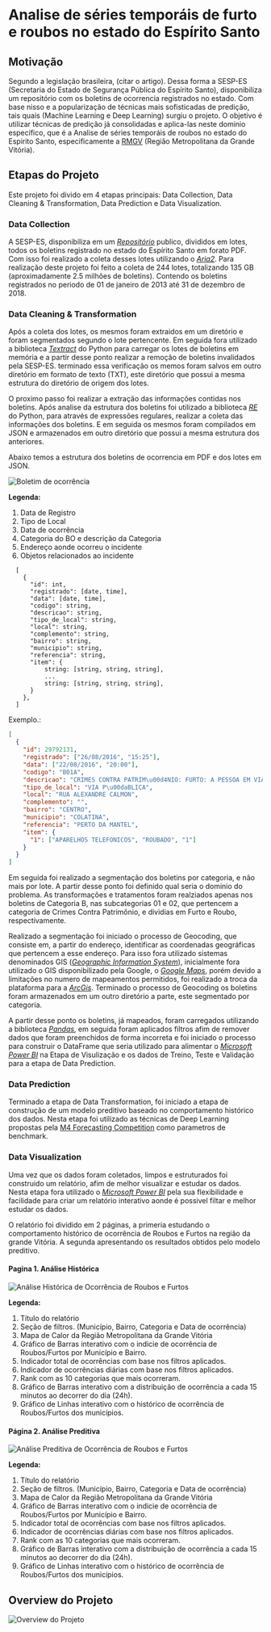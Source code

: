 # Analise de séries temporáis de furto e roubos no estado do Espírito Santo

## Motivação

Segundo a legislação brasileira, (citar o artigo). Dessa forma a SESP-ES (Secretaria do Estado de Segurança Pública do Espírito Santo), disponibiliza um repositório com os boletins de ocorrencia registrados no estado. Com base nisso e a popularização de técnicas mais sofisticadas de predição, tais quais (Machine Learning e Deep Learning) surgiu o projeto. O objetivo é utilizar técnicas de predição já consolidadas e aplica-las neste dominio específico, que é a Analise de séries temporáis de roubos no estado do Espirito Santo, especificamente a [RMGV](https://pt.wikipedia.org/wiki/Região_Metropolitana_de_Vitória) (Região Metropolitana da Grande Vitória).

## Etapas do Projeto

Este projeto foi divido em 4 etapas principais: Data Collection, Data Cleaning & Transformation, Data Prediction e Data Visualization.

### Data Collection

A SESP-ES, disponibiliza em um [_Repositório_](https://boletins.sesp.es.gov.br) publico, divididos em lotes, todos os boletins registrado no estado do Espírito Santo em forato PDF. Com isso foi realizado a coleta desses lotes utilizando o [_Aria2_](https://aria2.github.io/manual/pt/html/index.html).
Para realização deste projeto foi feito a coleta de 244 lotes, totalizando 135 GB (aproximadamente 2.5 milhões de boletins). Contendo os boletins registrados no periodo de 01 de janeiro de 2013 até 31 de dezembro de 2018.


### Data Cleaning & Transformation

Após a coleta dos lotes, os mesmos foram extraidos em um diretório e foram segmentados segundo o lote pertencente. Em seguida fora utilizado a biblioteca [_Textract_](https://textract.readthedocs.io/en/stable/)  do Python para carregar os lotes de boletins em memória e a partir desse ponto realizar a remoção de boletins invalidados pela SESP-ES. terminado essa verificação os memos foram salvos em outro diretório em formato de texto (TXT), este diretório que possui a mesma estrutura do diretório de origem dos lotes.

O proximo passo foi realizar a extração das informações contidas nos boletins. Após analise da estrutura dos boletins foi utilizado a biblioteca [_RE_](https://docs.python.org/3/library/re.html) do Python, para através de expressões regulares, realizar a coleta das informações dos boletins. E em seguida os mesmos foram compilados em JSON e armazenados em outro diretório que possui a mesma estrutura dos anteriores.

Abaixo temos a estrutura dos boletins de ocorrencia em PDF e dos lotes em JSON.

![Boletim de ocorrência](https://github.com/andrebvitoria/Projeto-BO/blob/master/Images/BO/BO.png)

**Legenda:**
1. Data de Registro
2. Tipo de Local
3. Data de ocorrência
4. Categoria do BO e descrição da Categoria
5. Endereço aonde ocorreu o incidente
6. Objetos relacionados ao incidente


```JSONasPython
  [
    {
      "id": int,
      "registrado": [date, time],
      "data": [date, time],
      "codigo": string,
      "descricao": string,
      "tipo_de_local": string,
      "local": string,
      "complemento": string,
      "bairro": string,
      "municipio": string,
      "referencia": string,
      "item": { 
          string: [string, string, string],
          ...
          string: [string, string, string],
      }
    },
  ]
```
Exemplo.:
```json
[
  {
    "id": 29792131,
    "registrado": ["26/08/2016", "15:25"],
    "data": ["22/08/2016", "20:00"],
    "codigo": "B01A",
    "descricao": "CRIMES CONTRA PATRIM\u00d4NIO: FURTO: A PESSOA EM VIA P\u00daBLICA",
    "tipo_de_local": "VIA P\u00daBLICA",
    "local": "RUA ALEXANDRE CALMON",
    "complemento": "",
    "bairro": "CENTRO",
    "municipio": "COLATINA",
    "referencia": "PERTO DA MANTEL",
    "item": {
      "1": ["APARELHOS TELEFONICOS", "ROUBADO", "1"]
    }
  }
]
```

Em seguida foi realizado a segmentação dos boletins por categoria, e não mais por lote. A partir desse ponto foi definido qual seria o dominio do problema. As transformações e tratamentos foram realziados apenas nos boletins de Categoria B, nas subcategorias 01 e 02, que pertencem a categoria de Crimes Contra Patrimônio, e dividias em Furto e Roubo, respectivamente.

Realizado a segmentação foi iniciado o processo de Geocoding, que consiste em, a partir do endereço, identificar as coordenadas geográficas que pertencem a esse endereço. Para isso fora utilizado sistemas denominados GIS ([_Geographic Information System_](https://en.wikipedia.org/wiki/Geographic_information_system)), inicialmente fora utilizado o GIS disponibilizado pela Google, o [_Google Maps_](https://developers.google.com/maps/documentation/geocoding/start?hl=pt-br), porém devido a limitações no numero de mapeamentos permitidos, foi realizado a troca da plataforma para a [_ArcGis_](https://developers.arcgis.com). Terminado o processo de Geocoding os boletins foram armazenados em um outro diretório a parte, este segmentado por categoria.

A partir desse ponto os boletins, já mapeados, foram carregados utilizando a biblioteca [_Pandas_](https://pandas.pydata.org), em seguida foram aplicados filtros afim de remover dados que foram preenchidos de forma incorreta e foi iniciado o processo para construir o DataFrame que seria utilizado para alimentar o [_Microsoft Power BI_](https://powerbi.microsoft.com/pt-br/what-is-power-bi/) na Etapa de Visulização e os dados de Treino, Teste e Validação para a etapa de Data Prediction.

### Data Prediction

Terminado a etapa de Data Transformation, foi iniciado a etapa de construção de um modelo preditivo baseado no comportamento histórico dos dados. Nesta etapa foi utilizado as técnicas de Deep Learning propostas pela [M4 Forecasting Competition](https://github.com/M4Competition/M4-methods/) como parametros de benchmark.



### Data Visualization

Uma vez que os dados foram coletados, limpos e estruturados foi construido um relatório, afim de melhor visualizar e estudar os dados. Nesta etapa fora utilizado o [_Microsoft Power BI_](https://powerbi.microsoft.com/pt-br/what-is-power-bi/) pela sua flexibilidade e facilidade para criar um relatório interativo aonde é possivel filtar e melhor estudar os dados. 

O relatório foi dividido em 2 páginas, a primeria estudando o comportamento histórico de ocorrência de Roubos e Furtos na região da grande Vitória. A segunda apresentando os resultados obtidos pelo modelo preditivo.

#### Pagina 1. Análise Histórica

![Análise Histórica de Ocorrência de Roubos e Furtos](https://github.com/andrebvitoria/Projeto-BO/blob/master/Images/Report/Pagina_1.JPG)

**Legenda:**
1. Título do relatório
2. Seção de filtros. (Município, Bairro, Categoria e Data de ocorrência)
3. Mapa de Calor da Região Metropolitana da Grande Vitória
4. Gráfico de Barras interativo com o indicie de ocorrência de Roubos/Furtos por Município e Bairro.
5. Indicador total de ocorrências com base nos filtros aplicados.
6. Indicador de ocorrências diárias com base nos filtros aplicados.
7. Rank com as 10 categorias que mais ocorreram.
8. Gráfico de Barras interativo com a distribuição de ocorrência a cada 15 minutos ao decorrer do dia (24h).
9. Gráfico de Linhas interativo com o histórico de ocorrência de Roubos/Furtos dos municípios.

#### Página 2. Análise Preditiva

![Análise Preditiva de Ocorrência de Roubos e Furtos](https://github.com/andrebvitoria/Projeto-BO/blob/master/Images/Report/Pagina_2.JPG)

**Legenda:**
1. Título do relatório
2. Seção de filtros. (Município, Bairro, Categoria e Data de ocorrência)
3. Mapa de Calor da Região Metropolitana da Grande Vitória
4. Gráfico de Barras interativo com o indicie de ocorrência de Roubos/Furtos por Município e Bairro.
5. Indicador total de ocorrências com base nos filtros aplicados.
6. Indicador de ocorrências diárias com base nos filtros aplicados.
7. Rank com as 10 categorias que mais ocorreram.
8. Gráfico de Barras interativo com a distribuição de ocorrência a cada 15 minutos ao decorrer do dia (24h).
9. Gráfico de Linhas interativo com o histórico de ocorrência de Roubos/Furtos dos municípios.

## Overview do Projeto

![Overview do Projeto](https://github.com/andrebvitoria/Projeto-BO/blob/master/Images/Report/Overview.jpg)
